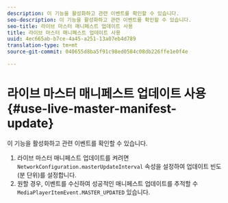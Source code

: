 ```yaml
---
description: 이 기능을 활성화하고 관련 이벤트를 확인할 수 있습니다.
seo-description: 이 기능을 활성화하고 관련 이벤트를 확인할 수 있습니다.
seo-title: 라이브 마스터 매니페스트 업데이트 사용
title: 라이브 마스터 매니페스트 업데이트 사용
uuid: 4ec665ab-b7ce-4a45-a251-13a07eb4d789
translation-type: tm+mt
source-git-commit: 040655d8ba5f91c98ed0584c08db226ffe1e0f4e

---
```



# 라이브 마스터 매니페스트 업데이트 사용{#use-live-master-manifest-update}

이 기능을 활성화하고 관련 이벤트를 확인할 수 있습니다.

1. 라이브 마스터 매니페스트 업데이트를 켜려면 `NetworkConfiguration.masterUpdateInterval` 속성을 설정하여 업데이트 빈도(분 단위)를 설정합니다.
1. 원할 경우, 이벤트를 수신하여 성공적인 매니페스트 업데이트를 추적할 수 `MediaPlayerItemEvent.MASTER_UPDATED` 있습니다.

